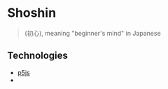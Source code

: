 # Shoshin

> (初心), meaning "beginner's mind" in Japanese

## Technologies
- [p5js](https://p5js.org/)
- 